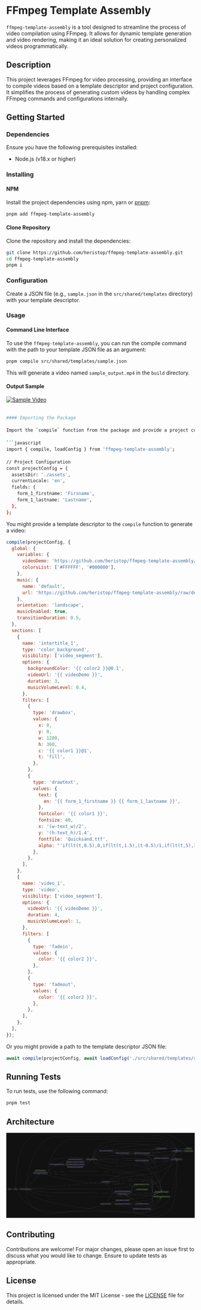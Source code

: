 # FFmpeg Template Assembly

`ffmpeg-template-assembly` is a tool designed to streamline the process of video compilation using FFmpeg. It allows for dynamic template generation and video rendering, making it an ideal solution for creating personalized videos programmatically.

## Description

This project leverages FFmpeg for video processing, providing an interface to compile videos based on a template descriptor and project configuration. It simplifies the process of generating custom videos by handling complex FFmpeg commands and configurations internally.

## Getting Started

### Dependencies

Ensure you have the following prerequisites installed:

- Node.js (v18.x or higher)

### Installing

#### NPM

Install the project dependencies using npm, yarn or [pnpm](https://pnpm.io/):

```bash
pnpm add ffmpeg-template-assembly
```

#### Clone Repository

Clone the repository and install the dependencies:

```bash
git clone https://github.com/heristop/ffmpeg-template-assembly.git
cd ffmpeg-template-assembly
pnpm i
```

### Configuration

Create a JSON file (e.g., `sample.json` in the `src/shared/templates` directory) with your template descriptor.

### Usage

#### Command Line Interface

To use the `ffmpeg-template-assembly`, you can run the compile command with the path to your template JSON file as an argument:

```bash
pnpm compile src/shared/templates/sample.json
```

This will generate a video named `sample_output.mp4` in the `build` directory.

#### Output Sample

[![Sample Video](https://img.youtube.com/vi/VIDEO_ID/0.jpg)](https://github.com/heristop/ffmpeg-template-assembly/blob/main/assets/sample.mp4)

```bash

#### Importing the Package

Import the `compile` function from the package and provide a project configuration object:

```javascript
import { compile, loadConfig } from 'ffmpeg-template-assembly';

// Project Configuration
const projectConfig = {
  assetsDir: './assets',
  currentLocale: 'en',
  fields: {
    form_1_firstname: 'Firsname',
    form_1_lastname: 'Lastname',
  },
};
```

You might provide a template descriptor to the `compile` function to generate a video:

```javascript
compile(projectConfig, {
  global: {
    variables: {
      videoDemo: 'https://github.com/heristop/ffmpeg-template-assembly/raw/develop/src/shared/assets/videos/earth.mp4',
      colorsList: ['#FFFFFF', '#000000'],
    },
    music: {
      name: 'default',
      url: 'https://github.com/heristop/ffmpeg-template-assembly/raw/develop/src/shared/assets/musics/point_being_-_go_by_ocean___ryan_mccaffrey.mp3',
    },
    orientation: 'landscape',
    musicEnabled: true,
    transitionDuration: 0.5,
  },
  sections: [
    {
      name: 'intertitle_1',
      type: 'color_background',
      visibility: ['video_segment'],
      options: {
        backgroundColor: '{{ color2 }}@0.1',
        videoUrl: '{{ videoDemo }}',
        duration: 3,
        musicVolumeLevel: 0.4,
      },
      filters: [
        {
          type: 'drawbox',
          values: {
            x: 0,
            y: 0,
            w: 1280,
            h: 360,
            c: '{{ color1 }}@1',
            t: 'fill',
          },
        },
        {
          type: 'drawtext',
          values: {
            text: {
              en: '{{ form_1_firstname }} {{ form_1_lastname }}',
            },
            fontcolor: '{{ color1 }}',
            fontsize: 40,
            x: '(w-text_w)/2',
            y: '(h-text_h)/1.4',
            fontfile: 'Quicksand.ttf',
            alpha: "'if(lt(t,0.5),0,if(lt(t,1.5),(t-0.5)/1,if(lt(t,5),1,if(lt(t,7),(1-(t-6))/1,0))))'",
          },
        },
      ],
    },
    {
      name: 'video_1',
      type: 'video',
      visibility: ['video_segment'],
      options: {
        videoUrl: '{{ videoDemo }}',
        duration: 4,
        musicVolumeLevel: 1,
      },
      filters: [
        {
          type: 'fadein',
          values: {
            color: '{{ color2 }}',
          },
        },
        {
          type: 'fadeout',
          values: {
            color: '{{ color2 }}',
          },
        },
      ],
    },
  ],
});
```

Or you might provide a path to the template descriptor JSON file:

```javascript
await compile(projectConfig, await loadConfig('./src/shared/templates/sample.json'));
```

## Running Tests

To run tests, use the following command:

```bash
pnpm test
```

## Architecture

[![Architecture](https://github.com/heristop/ffmpeg-template-assembly/blob/main/graph.svg)](https://github.com/heristop/ffmpeg-template-assembly/blob/main/graph.svg)

## Contributing

Contributions are welcome! For major changes, please open an issue first to discuss what you would like to change. Ensure to update tests as appropriate.

## License

This project is licensed under the MIT License - see the [LICENSE](LICENSE) file for details.
